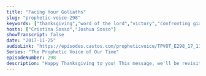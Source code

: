 ```yaml
---
title: "Facing Your Goliaths"
slug: "prophetic-voice-298"
keywords: ["thanksgiving","word of the lord","victory","confronting giants","strongholds"]
hosts: ["Cristina Sosso","Joshua Sosso"]
showTranscript: false
date: "2017-11-25"
audioLink: "https://episodes.castos.com/propheticvoice/TPVOT_E298_17_11_25-26_Facing_Your_Goliaths.mp3"
Series: "The Prophetic Voice of Our Time"
episodeNumber: 298
description: "Happy Thanksgiving to you! This message, we'll be revisiting a teaching from Pastor Cris about confronting the \"Goliaths\" in our life. When the entire nation of Israel fearfully focussed on Goliath, David fearlessly focussed on God and what God had revealed to him, quickly defeating the giant and saving the nation."
---
```

